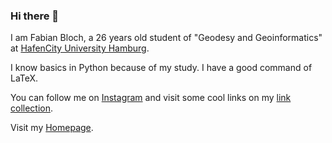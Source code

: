 ### Hi there 👋

I am Fabian Bloch, a 26 years old student of "Geodesy and Geoinformatics" at [HafenCity University Hamburg](https://www.hcu-hamburg.de/master/geo).

I know basics in Python because of my study. I have a good command of LaTeX.

You can follow me on [Instagram](https://www.instagram.com/b10ch_ge0/) and visit some cool links on my [link collection](https://bloch-geo.de/links).

Visit my [Homepage](https://bloch-geo.de).
